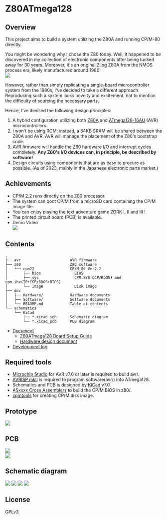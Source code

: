 # Z80ATmega128
## Overview
This project aims to build a system utilizing the Z80A and running CP/M-80 directly.

You might be wondering why I chose the Z80 today. Well, it happened to be discovered in my collection of electronic components after being tucked away for 30 years. Moreover, it's an original Zilog Z80A from the NMOS process era, likely manufactured around 1980!  
  ![](doc/Fig/Z80A.jpeg)

However, rather than simply replicating a single-board microcontroller system from the 1980s, I've decided to take a different approach. Reproducing such a system lacks novelty and excitement, not to mention the difficulty of sourcing the necessary parts. 

Hence, I've devised the following design principles:
1. A hybrid configuration utilizing both [Z80A](https://www.zilog.com/docs/z80/um0080.pdf) and [ATmega128-16AU](https://www.microchip.com/en-us/product/ATmega128) (AVR) microcontrollers.
2. I won't be using ROM; instead, a 64KB SRAM will be shared between the Z80A and AVR. AVR will manage the placement of the Z80's bootstrap code.
3. AVR firmware will handle the Z80 hardware I/O and interrupt cycles completely. **Any Z80's I/O devices can, in principle, be described by software!**
4. Design circuits using components that are as easy to procure as possible. (As of 2023, mainly in the Japanese electronic parts market.)

## Achievements
* CP/M 2.2 runs directly on the Z80 processor.
* The system can boot CP/M from a microSD card containing the CP/M image file.
* You can enjoy playing the text adventure game ZORK I, II and III !
* The printed circuit board (PCB) is available.
* Demo Video  
  [![](https://img.youtube.com/vi/2_RJPk65XRE/0.jpg)](https://youtu.be/2_RJPk65XRE
)

## Contents
```
.
├── avr                      AVR firmware
├── z80                      Z80 software
│   └── cpm22                CP/M-80 Ver2.2
│       ├── bios               BIOS
│       ├── sys                CPM.SYS(CCP/BDOS) and cpm.ihx(IP+CCP/BDOS+BIOS)
│       └── image              Disk image
├── doc
│   ├── Hardware/            Hardware documents
│   ├── Software/            Software documents
│   └── README.md            Table of contents
└── schematics
    └── KiCad
        ├── *.kicad_sch      Schematic diagram
        └── *.kicad_pcb      PCB diagram
```
- [Document](doc/README.md)
  - [Z80ATmega128 Board Setup Guide](doc/SetupGuide_en.md)
  - [Hardware design document](doc/Hardware/Design.md)
- [Development log](doc/Diary.md)

## Required tools
- [Microchip Studio](https://www.microchip.com/en-us/tools-resources/develop/microchip-studio) for AVR v7.0 or later is required to build avr/.
- [AVRISP mkII](https://www.microchip.com/en-us/development-tool/ATAVRISP2) is required to program software(avr/) into ATmega128.
- Schematics and PCB is designed by [KiCad](https://www.kicad.org/) v7.0.
- [ASxxxx Cross Assemblers](https://shop-pdp.net/ashtml/asxxxx.php) to build the CP/M BIOS in z80/.
- [cpmtools](https://github.com/lipro-cpm4l/cpmtools) for creating CP/M disk image.

## Prototype
  ![](doc/Fig/20230506.jpeg)

## PCB
  ![](doc/Fig/PCB2.jpeg)  
  ![](doc/Fig/PCB1.jpeg)  

## Schematic diagram
![](schematics/KiCad/SVG/Z80ATmega128.svg)
![](schematics/KiCad/SVG/Z80ATmega128-Reset.svg)
![](schematics/KiCad/SVG/Z80ATmega128-SD_Card_Interface.svg)
![](schematics/KiCad/SVG/Z80ATmega128-ExtIO.svg)

## License
GPLv3
